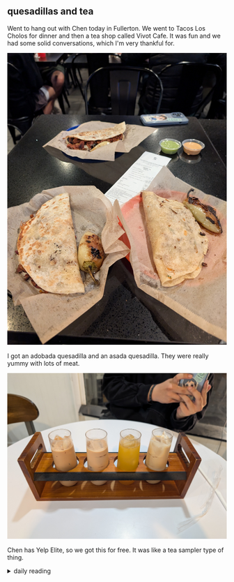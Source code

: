 ## quesadillas and tea

Went to hang out with Chen today in Fullerton. We went to Tacos Los Cholos for dinner and then a tea shop called Vivot Cafe. It was fun and we had some solid conversations, which I'm very thankful for.

![pic of Tacos Los Cholos quesadillas](/images/2025/2025-01/2025-01-17-quesadillas-and-tea/quesadillas.jpg)

I got an adobada quesadilla and an asada quesadilla. They were really yummy with lots of meat.

![pic of Vivot Cafe tea drinks](/images/2025/2025-01/2025-01-17-quesadillas-and-tea/tea.jpg)

Chen has Yelp Elite, so we got this for free. It was like a tea sampler type of thing.

<details markdown="1">
<summary>daily reading</summary>

| {{ page.date | date: "%B %-d, %Y" }} |
| :-------------: |
| [Judg. 1; Acts 5; Jer. 14; Matt. 28]({% link _Bible/Bible-year-1.md %}) |
| [BC 28; HC 94-98; CD V: Art. 1-3]({% link _three_forms/three-forms-month-1.md %}) |
| [The Nicene Creed](https://threeforms.org/the-nicene-creed/) |

</details>